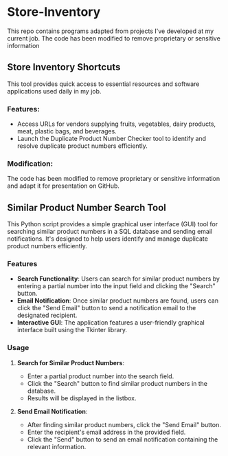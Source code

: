 # Store-Inventory
This repo contains programs adapted from projects I've developed at my current job. The code has been modified to remove proprietary or sensitive information

## Store Inventory Shortcuts

This tool provides quick access to essential resources and software applications used daily in my job.

### Features:
- Access URLs for vendors supplying fruits, vegetables, dairy products, meat, plastic bags, and beverages.
- Launch the Duplicate Product Number Checker tool to identify and resolve duplicate product numbers efficiently.


### Modification:
The code has been modified to remove proprietary or sensitive information and adapt it for presentation on GitHub. 



## Similar Product Number Search Tool

This Python script provides a simple graphical user interface (GUI) tool for searching similar product numbers in a SQL database and sending email notifications. It's designed to help users identify and manage duplicate product numbers efficiently.

### Features
- **Search Functionality**: Users can search for similar product numbers by entering a partial number into the input field and clicking the "Search" button.
- **Email Notification**: Once similar product numbers are found, users can click the "Send Email" button to send a notification email to the designated recipient.
- **Interactive GUI**: The application features a user-friendly graphical interface built using the Tkinter library.

### Usage
1. **Search for Similar Product Numbers**:
   - Enter a partial product number into the search field.
   - Click the "Search" button to find similar product numbers in the database.
   - Results will be displayed in the listbox.

2. **Send Email Notification**:
   - After finding similar product numbers, click the "Send Email" button.
   - Enter the recipient's email address in the provided field.
   - Click the "Send" button to send an email notification containing the relevant information.



